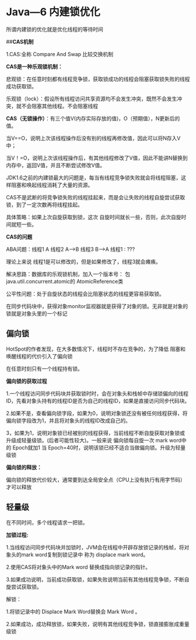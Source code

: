 # Java—6  内建锁优化

所谓内建锁的优化就是优化线程的等待时间

##**CAS机制**

1.CAS:全称  Compare And Swap  比较交换机制

**CAS是一种乐观锁机制：**

悲观锁：在任意时刻都有线程竞争锁，获取锁成功的线程会阻塞获取锁失败的线程成功获取锁。

乐观锁（lock）：假设所有线程访问共享资源均不会发生冲突，既然不会发生冲突，就不会阻塞其他线程。不会阻塞线程

**CAS（无锁操作）**：有三个值V(内存实际存放的值)，O（预期值），N更新后的值。

当V==O，说明上次该线程操作后没有别的线程再修改值，因此可以将N存入V中；

当V！=O，说明上次该线程操作后，有其他线程修改了V值，因此不能讲N替换到内存中，返回V值，并且不断尝试修改V值。

JDK1.6之前的内建锁最大的问题是，每当有线程竞争锁失败就会将线程阻塞，这样阻塞和唤起线程消耗了大量的资源。

CAS不是武断的将竞争锁失败的线程挂起来，而是会让失败的线程自旋尝试获取锁，到了一定次数再将线程挂起。

具体策略：如果上次自旋获取到锁，这次 自旋时间就长一些，否则，此次自旋时间就短一些。



**CAS的问题**

ABA问题：线程1    A     线程2   A—>B   线程3   B—>A   线程1  : ???

理论上来说 线程1是可以修改的，但是如果修改了，线程3就会瘫痪。

解决思路：数据库的乐观锁机制，加入一个版本号：   包java.util.concurrent.atomic的   AtomicReference类

公平性问题：处于自旋状态的线程会比阻塞状态的线程更容易获取锁。



在同步代码块中，获得对象monitor监视器就是获得了对象的锁。无非就是对象的锁就是对象头里的一个标记





## 偏向锁

HotSpot的作者发现，在大多数情况下，线程时不存在竞争的，为了降低 阻塞和唤醒线程的代价引入了偏向锁

在任意时刻只有一个线程持有锁。

**偏向锁的获取过程**

1.一个线程访问同步代码块并获取锁时时，会在对象头和栈帧中存储锁偏向的线程ID，先看对象头持有的线程ID是否为自己的线程ID，如果是直接访问同步代码块。

2.如果不是，查看偏向锁字段，如果为0，说明对象锁还没有被任何线程获得，将偏向锁字段改为1，并且将对象头的线程ID改成自己的。

3，如果为1，说明对象锁已经被别的线程获得，当前线程不断自旋获取对象锁或升级成轻量级锁。(后者可能性较大)。一般来说   偏向锁每自旋一次  mark word中的 Epoch就加1  当 Epoch=40时，说明该锁已经不适合当做偏向锁。升级为轻量级锁



**偏向锁的释放：**

偏向锁的释放代价较大，通常要到达全局安全点（CPU上没有执行有用字节码）才可以释放

## 轻量级

在不同时间，多个线程请求一把锁。

**加锁过程:**

1.当线程访问同步代码块并加锁时，JVM会在线程中开辟存放锁记录的栈帧，将对象头的mark word复制到锁记录中   称为 displace mark word。

2.使用CAS将对象头中的Mark word 替换成指向锁记录的指针。

3.如果成功说明，当前成功获取锁，如果失败说明当前有其他线程竞争锁，不断自旋尝试获取锁。

解锁：

1.将锁记录中的 Displace Mark Word替换会 Mark Word 。

2.如果成功，成功释放锁，如果失败，说明有其他线程竞争锁，锁直接膨胀成重量级锁



